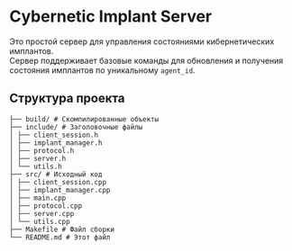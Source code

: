 # Cybernetic Implant Server

Это простой сервер для управления состояниями кибернетических имплантов.  
Сервер поддерживает базовые команды для обновления и получения состояния имплантов по уникальному `agent_id`.

## Структура проекта 

```
├── build/ # Скомпилированные объекты
├── include/ # Заголовочные файлы
│ ├── client_session.h
│ ├── implant_manager.h
│ ├── protocol.h
│ ├── server.h
│ └── utils.h
├── src/ # Исходный код
│ ├── client_session.cpp
│ ├── implant_manager.cpp
│ ├── main.cpp
│ ├── protocol.cpp
│ ├── server.cpp
│ └── utils.cpp
├── Makefile # Файл сборки
└── README.md # Этот файл
```
